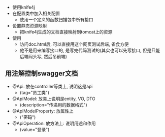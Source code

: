 - 使用knife4j
- 在配置类中加入相关配置
	- 使用一个定义的函数扫描包中所有接口
- 设置静态资源映射
	- 把knife4j生成的文档直接映射到tomcat上的资源 
- 使用
	- 访问doc.html后, 可以直接用这个网页测试后端, 雀食方便
	- 他不是用来编写接口的, 是写完代码测试的(其实也可以先写接口, 但是只能后端闷头写, 然后吊前端)

## 用注解控制swagger文档

- @Api: 放在controller等类上, 说明这是api
	- (tag="员工类")
- @ApiModel: 放类上说明是entity, VO, DTO
	- (description="传递用的数据格式")
- @ApiModelProperty: 放属性上
	- ("密码")
- @ApiOperation: 放方法上: 说明用途和作用
	- (value="登录")